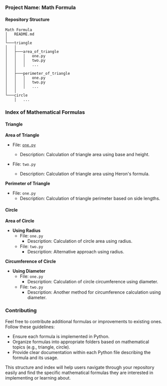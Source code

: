 ### Project Name: Math Formula

#### Repository Structure

```
Math Formula
│   README.md
│
└───triangle
│   │
│   ├───area_of_triangle
│   │   │   one.py
│   │   │   two.py
│   │   │   ...
│   │
│   ├───perimeter_of_triangle
│   │   │   one.py
│   │   │   two.py
│   │   │   ...
│   │
└───circle
    │   ...
```

### Index of Mathematical Formulas

#### Triangle

**Area of Triangle**
  - File: [`one.py`](https://github.com/Sulagna-pradhan/Math-Formula/Triangle/AreaOfTriangle/one.py)
    - Description: Calculation of triangle area using base and height.

  - File: `two.py`
    - Description: Calculation of triangle area using Heron's formula.

**Perimeter of Triangle**
  - File: `one.py`
    - Description: Calculation of triangle perimeter based on side lengths.

#### Circle

**Area of Circle**
- **Using Radius**
  - File: `one.py`
    - Description: Calculation of circle area using radius.
  - File: `two.py`
    - Description: Alternative approach using radius.

**Circumference of Circle**
- **Using Diameter**
  - File: `one.py`
    - Description: Calculation of circle circumference using diameter.
  - File: `two.py`
    - Description: Another method for circumference calculation using diameter.

### Contributing

Feel free to contribute additional formulas or improvements to existing ones. Follow these guidelines:
- Ensure each formula is implemented in Python.
- Organize formulas into appropriate folders based on mathematical topics (e.g., triangle, circle).
- Provide clear documentation within each Python file describing the formula and its usage.

This structure and index will help users navigate through your repository easily and find the specific mathematical formulas they are interested in implementing or learning about.